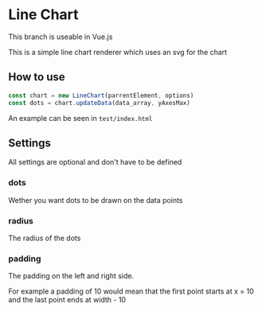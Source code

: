 # Line Chart
This branch is useable in Vue.js

This is a simple line chart renderer which uses an svg for the chart



## How to use

```javascript
const chart = new LineChart(parrentElement, options)
const dots = chart.updateData(data_array, yAxesMax)
```

An example can be seen in `test/index.html`



## Settings

All settings are optional and don't have to be defined



### dots

Wether you want dots to be drawn on the data points



### radius

The radius of the dots



### padding

The padding on the left and right side.

For example a padding of 10 would mean that the first point starts at x = 10 and the last point ends at width - 10


